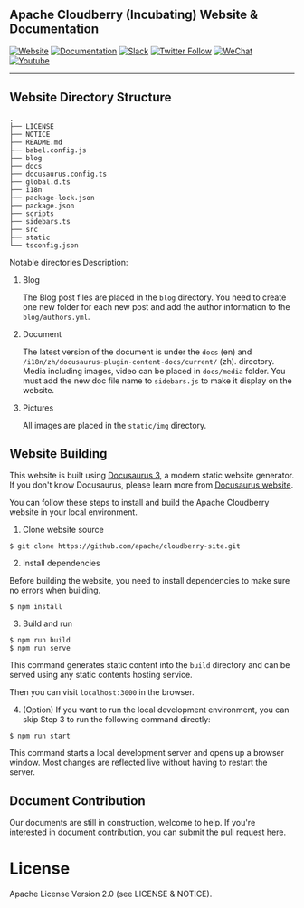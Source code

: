 ## Apache Cloudberry (Incubating) Website & Documentation

[![Website](https://img.shields.io/badge/Website-eebc46)](https://cloudberry.apache.org)
[![Documentation](https://img.shields.io/badge/Documentation-acd94a)](https://cloudberry.apache.org/docs)
[![Slack](https://img.shields.io/badge/Join_Slack-6a32c9)](https://inviter.co/apache-cloudberry)
[![Twitter Follow](https://img.shields.io/twitter/follow/ASFCloudberry)](https://twitter.com/ASFCloudberry)
[![WeChat](https://img.shields.io/badge/WeChat-eebc46)](https://cloudberry.apache.org/community/wechat)
[![Youtube](https://img.shields.io/badge/Youtube-gebc46)](https://youtube.com/@ApacheCloudberry)

---

## Website Directory Structure

```
.
├── LICENSE
├── NOTICE
├── README.md
├── babel.config.js
├── blog
├── docs
├── docusaurus.config.ts
├── global.d.ts
├── i18n
├── package-lock.json
├── package.json
├── scripts
├── sidebars.ts
├── src
├── static
└── tsconfig.json
```

Notable directories Description:

1. Blog

   The Blog post files are placed in the `blog` directory. You need
   to create one new folder for each new post and add the author
   information to the `blog/authors.yml`.

2. Document

   The latest version of the document is under the `docs` (en) and
   `/i18n/zh/docusaurus-plugin-content-docs/current/` (zh).
   directory. Media including images, video can be placed in
   `docs/media` folder. You must add the new doc file name to
   `sidebars.js` to make it display on the website.

3. Pictures

   All images are placed in the `static/img` directory.

## Website Building

This website is built using [Docusaurus 3](https://docusaurus.io/), a
modern static website generator. If you don't know Docusaurus, please
learn more from [Docusaurus website](https://docusaurus.io/).

You can follow these steps to install and build the Apache Cloudberry
website in your local environment.

1. Clone website source

```
$ git clone https://github.com/apache/cloudberry-site.git
```

2. Install dependencies

Before building the website, you need to install dependencies to make
sure no errors when building.

```
$ npm install
```

3. Build and run

```
$ npm run build
$ npm run serve
```

This command generates static content into the `build` directory and
can be served using any static contents hosting service.

Then you can visit `localhost:3000` in the browser.

4. (Option) If you want to run the local development environment, you
   can skip Step 3 to run the following command directly:

```
$ npm run start
```

This command starts a local development server and opens up a browser
window. Most changes are reflected live without having to restart the
server.

## Document Contribution

Our documents are still in construction, welcome to help. If you're
interested in [document
contribution](https://cloudberry.apache.org/community/docs-contributing-guide),
you can submit the pull request
[here](https://github.com/apache/cloudberry-site/tree/main/docs).

# License

Apache License Version 2.0 (see LICENSE & NOTICE).
